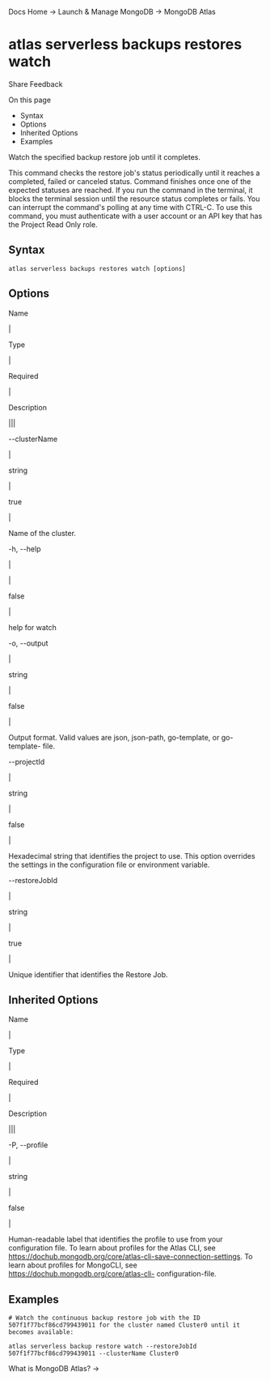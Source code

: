Docs Home → Launch & Manage MongoDB → MongoDB Atlas

# atlas serverless backups restores watch

Share Feedback

On this page

  * Syntax
  * Options
  * Inherited Options
  * Examples

Watch the specified backup restore job until it completes.

This command checks the restore job's status periodically until it reaches a
completed, failed or canceled status. Command finishes once one of the
expected statuses are reached. If you run the command in the terminal, it
blocks the terminal session until the resource status completes or fails. You
can interrupt the command's polling at any time with CTRL-C. To use this
command, you must authenticate with a user account or an API key that has the
Project Read Only role.

## Syntax

    
    
    atlas serverless backups restores watch [options]  
      
  
## Options

Name

|

Type

|

Required

|

Description  
  
|||  
  
\--clusterName

|

string

|

true

|

Name of the cluster.  
  
-h, --help

|

|

false

|

help for watch  
  
-o, --output

|

string

|

false

|

Output format. Valid values are json, json-path, go-template, or go-template-
file.  
  
\--projectId

|

string

|

false

|

Hexadecimal string that identifies the project to use. This option overrides
the settings in the configuration file or environment variable.  
  
\--restoreJobId

|

string

|

true

|

Unique identifier that identifies the Restore Job.  
  
## Inherited Options

Name

|

Type

|

Required

|

Description  
  
|||  
  
-P, --profile

|

string

|

false

|

Human-readable label that identifies the profile to use from your
configuration file. To learn about profiles for the Atlas CLI, see
https://dochub.mongodb.org/core/atlas-cli-save-connection-settings. To learn
about profiles for MongoCLI, see https://dochub.mongodb.org/core/atlas-cli-
configuration-file.  
  
## Examples

    
    
    # Watch the continuous backup restore job with the ID 507f1f77bcf86cd799439011 for the cluster named Cluster0 until it becomes available:  
      
    atlas serverless backup restore watch --restoreJobId 507f1f77bcf86cd799439011 --clusterName Cluster0  
  
What is MongoDB Atlas? →

